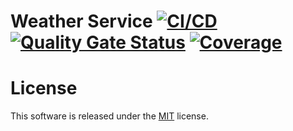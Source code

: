 # Weather Service [![CI/CD](https://github.com/mwierzchowski/weather-service/workflows/CI/CD/badge.svg?branch=master)](https://github.com/mwierzchowski/weather-service/actions?query=workflow%3ACI%2FCD) [![Quality Gate Status](https://sonarcloud.io/api/project_badges/measure?project=mwierzchowski_weather-service&metric=alert_status)](https://sonarcloud.io/dashboard?id=mwierzchowski_weather-service) [![Coverage](https://sonarcloud.io/api/project_badges/measure?project=mwierzchowski_weather-service&metric=coverage)](https://sonarcloud.io/dashboard?id=mwierzchowski_weather-service)

# License
This software is released under the [MIT](LICENSE) license.
